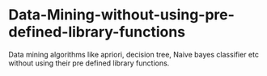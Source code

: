 # Data-Mining-without-using-pre-defined-library-functions
Data mining algorithms like apriori, decision tree, Naive bayes classifier etc without using their pre defined library functions.
